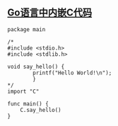 ## [Go语言中内嵌C代码](http://1234n.com/?post/1ahxk1)
    
    package main
    
    /*
    #include <stdio.h>
    #include <stdlib.h>
    
    void say_hello() {
            printf("Hello World!\n");
            }
    */
    import "C"
    
    func main() {
        C.say_hello()
    }